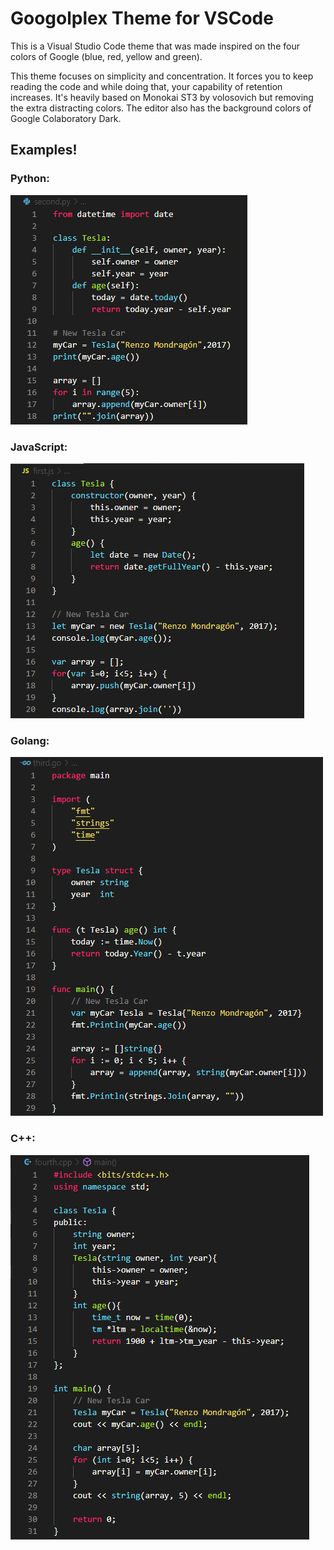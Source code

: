 # Googolplex Theme for VSCode

This is a Visual Studio Code theme that was made inspired on the four colors of Google (blue, red, yellow and green).

This theme focuses on simplicity and concentration. It forces you to keep reading the code and while doing that, your capability of retention increases. It's heavily based on Monokai ST3 by volosovich but removing the extra distracting colors. The editor also has the background colors of Google Colaboratory Dark.


## **Examples!**

### Python:
![Python](img/python.png)

### JavaScript:
![JavaScript](img/javascript.png)

### Golang:
![GoLang](img/golang.png)

### C++:
![C++](img/cpp.png)